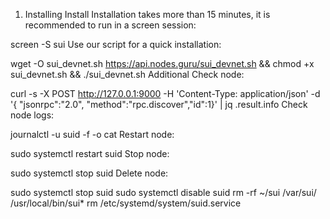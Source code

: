 1. Installing
Install
Installation takes more than 15 minutes, it is recommended to run in a screen session:

screen -S sui
Use our script for a quick installation:

wget -O sui_devnet.sh https://api.nodes.guru/sui_devnet.sh && chmod +x sui_devnet.sh && ./sui_devnet.sh
Additional
Check node:

curl -s -X POST http://127.0.0.1:9000 -H 'Content-Type: application/json' -d '{ "jsonrpc":"2.0", "method":"rpc.discover","id":1}' | jq .result.info
Check node logs:

journalctl -u suid -f -o cat
Restart node:

sudo systemctl restart suid
Stop node:

sudo systemctl stop suid
Delete node:

sudo systemctl stop suid
sudo systemctl disable suid
rm -rf ~/sui /var/sui/ /usr/local/bin/sui*
rm /etc/systemd/system/suid.service
